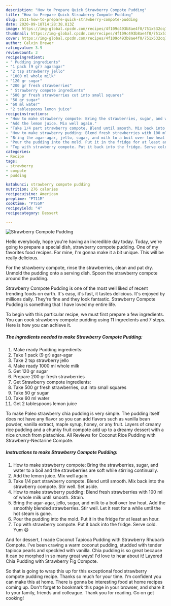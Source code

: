 ```yaml
---
description: "How to Prepare Quick Strawberry Compote Pudding"
title: "How to Prepare Quick Strawberry Compote Pudding"
slug: 2511-how-to-prepare-quick-strawberry-compote-pudding
date: 2020-09-18T14:28:38.813Z
image: https://img-global.cpcdn.com/recipes/4f109c493b8ae4f0/751x532cq70/strawberry-compote-pudding-recipe-main-photo.jpg
thumbnail: https://img-global.cpcdn.com/recipes/4f109c493b8ae4f0/751x532cq70/strawberry-compote-pudding-recipe-main-photo.jpg
cover: https://img-global.cpcdn.com/recipes/4f109c493b8ae4f0/751x532cq70/strawberry-compote-pudding-recipe-main-photo.jpg
author: Calvin Brewer
ratingvalue: 3.9
reviewcount: 3
recipeingredient:
- " Pudding ingredients"
- "1 pack (9 gr) agaragar"
- "2 tsp strawberry jello"
- "1000 ml whole milk"
- "120 gr sugar"
- "200 gr fresh strawberries"
- " Strawberry compote ingredients"
- "500 gr fresh strawberries cut into small squares"
- "50 gr sugar"
- "60 ml water"
- "2 tablespoons lemon juice"
recipeinstructions:
- "How to make strawberry compote: Bring the strawberries, sugar, and water to a boil and the strawberries are soft while stirring continually."
- "Add the lemon juice. Mix well again."
- "Take 1/4 part strawberry compote. Blend until smooth. Mix back into the strawberry compote. Stir well. Set aside."
- "How to make strawberry pudding: Blend fresh strawberries with 100 ml of whole milk until smooth. Strain."
- "Bring the agar-agar, jello, sugar, and milk to a boil over low heat. Add the smoothly blended strawberries. Stir well. Let it rest for a while until the hot steam is gone."
- "Pour the pudding into the mold. Put it in the fridge for at least an hour."
- "Top with strawberry compote. Put it back into the fridge. Serve cold. Yum 😋"
categories:
- Recipe
tags:
- strawberry
- compote
- pudding

katakunci: strawberry compote pudding 
nutrition: 276 calories
recipecuisine: American
preptime: "PT11M"
cooktime: "PT55M"
recipeyield: "4"
recipecategory: Dessert

---
```



![Strawberry Compote Pudding](https://img-global.cpcdn.com/recipes/4f109c493b8ae4f0/751x532cq70/strawberry-compote-pudding-recipe-main-photo.jpg)

Hello everybody, hope you're having an incredible day today. Today, we're going to prepare a special dish, strawberry compote pudding. One of my favorites food recipes. For mine, I'm gonna make it a bit unique. This will be really delicious.

For the strawberry compote, rinse the strawberries, clean and pat dry. Unmold the pudding onto a serving dish. Spoon the strawberry compote around the pudding.

Strawberry Compote Pudding is one of the most well liked of recent trending foods on earth. It's easy, it's fast, it tastes delicious. It's enjoyed by millions daily. They're fine and they look fantastic. Strawberry Compote Pudding is something that I have loved my entire life.


To begin with this particular recipe, we must first prepare a few ingredients. You can cook strawberry compote pudding using 11 ingredients and 7 steps. Here is how you can achieve it.

<!--inarticleads1-->

##### The ingredients needed to make Strawberry Compote Pudding:

1. Make ready  Pudding ingredients:
1. Take 1 pack (9 gr) agar-agar
1. Take 2 tsp strawberry jello
1. Make ready 1000 ml whole milk
1. Get 120 gr sugar
1. Prepare 200 gr fresh strawberries
1. Get  Strawberry compote ingredients:
1. Take 500 gr fresh strawberries, cut into small squares
1. Take 50 gr sugar
1. Take 60 ml water
1. Get 2 tablespoons lemon juice


To make Paleo strawberry chia pudding is very simple. The pudding itself does not have any flavor so you can add flavors such as vanilla bean powder, vanilla extract, maple syrup, honey, or any fruit. Layers of creamy rice pudding and a chunky fruit compote add up to a dreamy dessert with a nice crunch from pistachios. All Reviews for Coconut Rice Pudding with Strawberry-Nectarine Compote. 

<!--inarticleads2-->

##### Instructions to make Strawberry Compote Pudding:

1. How to make strawberry compote: Bring the strawberries, sugar, and water to a boil and the strawberries are soft while stirring continually.
1. Add the lemon juice. Mix well again.
1. Take 1/4 part strawberry compote. Blend until smooth. Mix back into the strawberry compote. Stir well. Set aside.
1. How to make strawberry pudding: Blend fresh strawberries with 100 ml of whole milk until smooth. Strain.
1. Bring the agar-agar, jello, sugar, and milk to a boil over low heat. Add the smoothly blended strawberries. Stir well. Let it rest for a while until the hot steam is gone.
1. Pour the pudding into the mold. Put it in the fridge for at least an hour.
1. Top with strawberry compote. Put it back into the fridge. Serve cold. Yum 😋


And for dessert, I made Coconut Tapioca Pudding with Strawberry Rhubarb Compote. I&#39;ve been craving a warm coconut pudding, studded with tender tapioca pearls and speckled with vanilla. Chia pudding is so great because it can be morphed in so many great ways! I&#39;d love to hear about it! Layered Chia Pudding with Strawberry Fig Compote. 

So that is going to wrap this up for this exceptional food strawberry compote pudding recipe. Thanks so much for your time. I'm confident you can make this at home. There is gonna be interesting food at home recipes coming up. Don't forget to bookmark this page in your browser, and share it to your family, friends and colleague. Thank you for reading. Go on get cooking!
